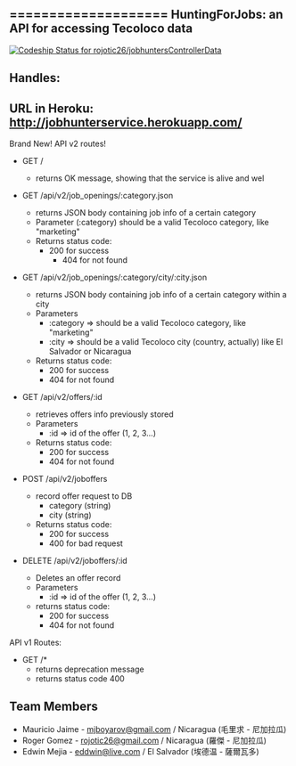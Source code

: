 ====================
HuntingForJobs: an API for accessing Tecoloco data
---------------------
[ ![Codeship Status for rojotic26/jobhuntersControllerData](https://codeship.com/projects/7b2dce80-62a1-0132-93ea-4e545b297600/status?branch=master)](https://codeship.com/projects/52110)


## Handles:

## URL in Heroku: http://jobhunterservice.herokuapp.com/

Brand New! API v2 routes!

- GET /
	- returns OK message, showing that the service is alive and wel

- GET /api/v2/job_openings/:category.json
	- returns JSON body containing job info of a certain category
	- Parameter (:category) should be a valid Tecoloco category, like "marketing"
	- Returns status code:
	  - 200 for success
		- 404 for not found

- GET /api/v2/job_openings/:category/city/:city.json
	- returns JSON body containing job info of a certain category within a city
	- Parameters
		- :category => should be a valid Tecoloco category, like "marketing"
		- :city => should be a valid Tecoloco city (country, actually) like El Salvador or Nicaragua
	- Returns status code:
		- 200 for success
		- 404 for not found

- GET /api/v2/offers/:id
	- retrieves offers info previously stored
	- Parameters
		- :id => id of the offer (1, 2, 3...)
	- Returns status code:
		- 200 for success
		- 404 for not found

- POST /api/v2/joboffers
	- record offer request to DB
		- category (string)
		- city (string)
	- Returns status code:
		- 200 for success
		- 400 for bad request

- DELETE /api/v2/joboffers/:id
	- Deletes an offer record
	- Parameters
		- :id => id of the offer (1, 2, 3...)
	- returns status code:
		-	200 for success
		-	404 for not found

API v1 Routes:

-	GET /*
	- returns deprecation message
	- returns status code 400



## Team Members

- Mauricio Jaime - mjboyarov@gmail.com / Nicaragua (毛里求 - 尼加拉瓜)
- Roger Gomez - rojotic26@gmail.com / Nicaragua (羅傑 - 尼加拉瓜)
- Edwin Mejia - eddwin@live.com / El Salvador (埃德温 - 薩爾瓦多)
